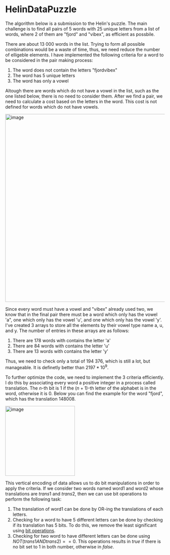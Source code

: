 # HelinDataPuzzle
The algorithm below is a submission to the Helin's puzzle. The main challenge is to find all pairs of 5 words with 25 unique letters from a list of words, where 2 of them are "fjord" and "vibex", as efficient as possbile.

There are about 13 000 words in the list. Trying to form all possible combinations would be a waste of time, thus, we need reduce the number of elligeble elements. I have implemented the following criteria for a word to be considered in the pair making process:
1. The word does not contain the letters "fjordvibex"
2. The word has 5 unique letters
3. The word has only a vowel
   
Altough there are words which do not have a vowel in the list, such as the one listed below, there is no need to consider them. After we find a pair, we need to calculate a cost based on the letters in the word. This cost is not defined for words which do not have vowels.


<img width="592" alt="image" src="https://github.com/MihaiBobeica/HelinDataPuzzle/assets/77356043/16123bd6-4301-4e4f-9238-b2ef8ad319a8">

Since every word must have a vowel and "vibex" already used two, we know that in the final pair there must be a word which only has the vowel 'a", one which only has the vowel 'u', and one which only has the vowel 'y'. I've created 3 arrays to store all the elements by their vowel type name a, u, and y. The number of entries in these arrays are as follows:
1. There are 178 words with contains the letter 'a'
2. There are 84 words with contains the letter 'u'
3. There are 13 words with contains the letter 'y' 

Thus, we need to check only a total of 194 376, which is still a lot, but manageable. It is definetly better than $2197 * 10^9$.

To further optimize the code, we need to implement the 3 criteria efficiently. I do this by associating every word a positive integer in a process called translation. The $n$-th bit is $1$ if the $(n + 1)$-th letter of the alphabet is in the word, otherwise it is $0$. Below you can find the example for the word "fjord", which has the translation $148008$.


<img width="220" alt="image" src="https://github.com/MihaiBobeica/HelinDataPuzzle/assets/77356043/e81594c1-3b19-4e50-8532-e601faf13947">

This vertical encoding of data allows us to do bit manipulations in order to apply the criteria. If we consider two words named word1 and word2 whose translations are $trans1$ and $trans2$, then we can use bit operations to perform the following task:
1. The translation of word1 can be done by OR-ing the translations of each letters.
2. Checking for a word to have 5 different letters can be done by checking if its translation has 5 bits. To do this, we remove the least significant using [bit operations](https://stackoverflow.com/questions/47779830/what-does-bitwise-operation-nn-1-do).
3. Checking for two word to have different letters can be done using $NOT(trans1 AND trans2) == 0$. This operations results in $true$ if there is no bit set to $1$ in both number, otherwise in $false$.


